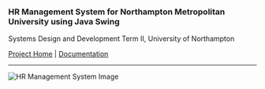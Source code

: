 ### HR Management System for Northampton Metropolitan University using Java Swing
Systems Design and Development Term II, University of Northampton

<a href = "https://github.com/diwaslamsal/HRManagementSystem">Project Home</a> | <a href = "https://diwaslamsal.github.io/HRManagementSystem/diwas-lamsal-18406547-technical-report.pdf" target="_blank"> Documentation </a>

<hr>

![HR Management System Image](https://diwaslamsal.com.np/assets/img/project_images/1597583032.8978-Logo-Captureasda.PNG)
